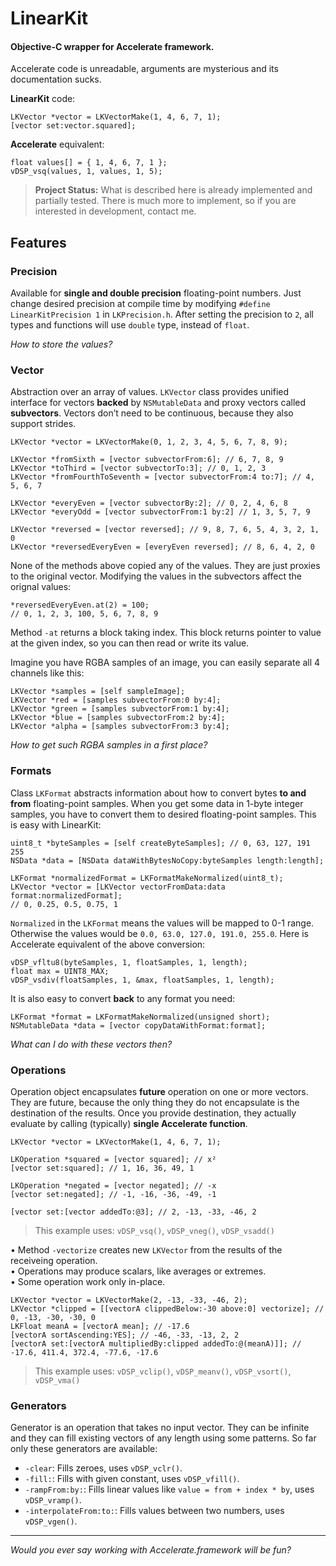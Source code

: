 LinearKit
=========

#### Objective-C wrapper for Accelerate framework.

Accelerate code is unreadable, arguments are mysterious and its documentation sucks.

**LinearKit** code:

```objc
LKVector *vector = LKVectorMake(1, 4, 6, 7, 1);
[vector set:vector.squared];
```

**Accelerate** equivalent:

```objc
float values[] = { 1, 4, 6, 7, 1 };
vDSP_vsq(values, 1, values, 1, 5);
```

> **Project Status:** What is described here is already implemented and partially tested. There is much more to implement, so if you are interested in development, contact me.

Features
--------

### Precision

Available for **single and double precision** floating-point numbers. Just change desired precision at compile time by modifying `#define LinearKitPrecision 1` in `LKPrecision.h`. After setting the precision to `2`, all types and functions will use `double` type, instead of `float`.

_How to store the values?_

### Vector

Abstraction over an array of values. `LKVector` class provides unified interface for vectors **backed** by `NSMutableData` and proxy vectors called **subvectors**. Vectors don’t need to be continuous, because they also support strides.

```objc
LKVector *vector = LKVectorMake(0, 1, 2, 3, 4, 5, 6, 7, 8, 9);

LKVector *fromSixth = [vector subvectorFrom:6]; // 6, 7, 8, 9
LKVector *toThird = [vector subvectorTo:3]; // 0, 1, 2, 3
LKVector *fromFourthToSeventh = [vector subvectorFrom:4 to:7]; // 4, 5, 6, 7

LKVector *everyEven = [vector subvectorBy:2]; // 0, 2, 4, 6, 8
LKVector *everyOdd = [vector subvectorFrom:1 by:2] // 1, 3, 5, 7, 9

LKVector *reversed = [vector reversed]; // 9, 8, 7, 6, 5, 4, 3, 2, 1, 0
LKVector *reversedEveryEven = [everyEven reversed]; // 8, 6, 4, 2, 0
```

None of the methods above copied any of the values. They are just proxies to the original vector. Modifying the values in the subvectors affect the orignal values:

```objc
*reversedEveryEven.at(2) = 100;
// 0, 1, 2, 3, 100, 5, 6, 7, 8, 9
```

Method `-at` returns a block taking index. This block returns pointer to value at the given index, so you can then read or write its value.

Imagine you have RGBA samples of an image, you can easily separate all 4 channels like this:

```objc
LKVector *samples = [self sampleImage];
LKVector *red = [samples subvectorFrom:0 by:4];
LKVector *green = [samples subvectorFrom:1 by:4];
LKVector *blue = [samples subvectorFrom:2 by:4];
LKVector *alpha = [samples subvectorFrom:3 by:4];
```

_How to get such RGBA samples in a first place?_

### Formats

Class `LKFormat` abstracts information about how to convert bytes **to and from** floating-point samples. When you get some data in 1-byte integer samples, you have to convert them to desired floating-point samples. This is easy with LinearKit:

```objc
uint8_t *byteSamples = [self createByteSamples]; // 0, 63, 127, 191 255
NSData *data = [NSData dataWithBytesNoCopy:byteSamples length:length];

LKFormat *normalizedFormat = LKFormatMakeNormalized(uint8_t);
LKVector *vector = [LKVector vectorFromData:data format:normalizedFormat];
// 0, 0.25, 0.5, 0.75, 1
```

`Normalized` in the `LKFormat` means the values will be mapped to 0-1 range. Otherwise the values would be `0.0, 63.0, 127.0, 191.0, 255.0`. Here is Accelerate equivalent of the above conversion:

```objc
vDSP_vfltu8(byteSamples, 1, floatSamples, 1, length);
float max = UINT8_MAX;
vDSP_vsdiv(floatSamples, 1, &max, floatSamples, 1, length);
```

It is also easy to convert **back** to any format you need:

```objc
LKFormat *format = LKFormatMakeNormalized(unsigned short);
NSMutableData *data = [vector copyDataWithFormat:format];
```

_What can I do with these vectors then?_

### Operations

Operation object encapsulates **future** operation on one or more vectors. They are future, because the only thing they do not encapsulate is the destination of the results. Once you provide destination, they actually evaluate by calling (typically) **single Accelerate function**.

```objc
LKVector *vector = LKVectorMake(1, 4, 6, 7, 1);

LKOperation *squared = [vector squared]; // x²
[vector set:squared]; // 1, 16, 36, 49, 1

LKOperation *negated = [vector negated]; // -x
[vector set:negated]; // -1, -16, -36, -49, -1

[vector set:[vector addedTo:@3]; // 2, -13, -33, -46, 2
```

> This example uses: `vDSP_vsq()`, `vDSP_vneg()`, `vDSP_vsadd()`

• Method `-vectorize` creates new `LKVector` from the results of the receiveing operation.  
• Operations may produce scalars, like averages or extremes.  
• Some operation work only in-place.

```objc
LKVector *vector = LKVectorMake(2, -13, -33, -46, 2);
LKVector *clipped = [[vectorA clippedBelow:-30 above:0] vectorize]; // 0, -13, -30, -30, 0
LKFloat meanA = [vectorA mean]; // -17.6 
[vectorA sortAscending:YES]; // -46, -33, -13, 2, 2
[vectorA set:[vectorA multipliedBy:clipped addedTo:@(meanA)]]; // -17.6, 411.4, 372.4, -77.6, -17.6
```

> This example uses: `vDSP_vclip()`, `vDSP_meanv()`, `vDSP_vsort()`, `vDSP_vma()`


### Generators

Generator is an operation that takes no input vector. They can be infinite and they can fill existing vectors of any length using some patterns. So far only these generators are available:

  - `-clear`: Fills zeroes, uses `vDSP_vclr()`.
  - `-fill:`: Fills with given constant, uses `vDSP_vfill()`.
  - `-rampFrom:by:`: Fills linear values like `value = from + index * by`, uses `vDSP_vramp()`.
  - `-interpolateFrom:to:`: Fills values between two numbers, uses `vDSP_vgen()`.


---

_Would you ever say working with Accelerate.framework will be fun?_
